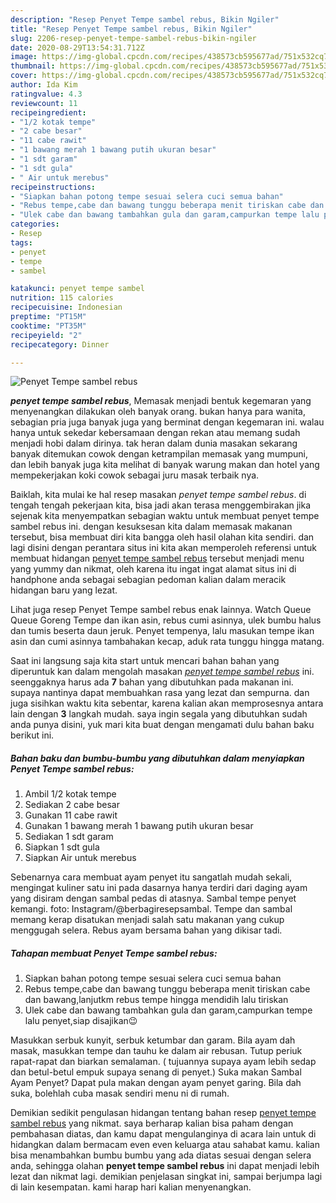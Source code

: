 ```yaml
---
description: "Resep Penyet Tempe sambel rebus, Bikin Ngiler"
title: "Resep Penyet Tempe sambel rebus, Bikin Ngiler"
slug: 2206-resep-penyet-tempe-sambel-rebus-bikin-ngiler
date: 2020-08-29T13:54:31.712Z
image: https://img-global.cpcdn.com/recipes/438573cb595677ad/751x532cq70/penyet-tempe-sambel-rebus-foto-resep-utama.jpg
thumbnail: https://img-global.cpcdn.com/recipes/438573cb595677ad/751x532cq70/penyet-tempe-sambel-rebus-foto-resep-utama.jpg
cover: https://img-global.cpcdn.com/recipes/438573cb595677ad/751x532cq70/penyet-tempe-sambel-rebus-foto-resep-utama.jpg
author: Ida Kim
ratingvalue: 4.3
reviewcount: 11
recipeingredient:
- "1/2 kotak tempe"
- "2 cabe besar"
- "11 cabe rawit"
- "1 bawang merah 1 bawang putih ukuran besar"
- "1 sdt garam"
- "1 sdt gula"
- " Air untuk merebus"
recipeinstructions:
- "Siapkan bahan potong tempe sesuai selera cuci semua bahan"
- "Rebus tempe,cabe dan bawang tunggu beberapa menit tiriskan cabe dan bawang,lanjutkm rebus tempe hingga mendidih lalu tiriskan"
- "Ulek cabe dan bawang tambahkan gula dan garam,campurkan tempe lalu penyet,siap disajikan😉"
categories:
- Resep
tags:
- penyet
- tempe
- sambel

katakunci: penyet tempe sambel 
nutrition: 115 calories
recipecuisine: Indonesian
preptime: "PT15M"
cooktime: "PT35M"
recipeyield: "2"
recipecategory: Dinner

---
```



![Penyet Tempe sambel rebus](https://img-global.cpcdn.com/recipes/438573cb595677ad/751x532cq70/penyet-tempe-sambel-rebus-foto-resep-utama.jpg)

<b><i>penyet tempe sambel rebus</i></b>, Memasak menjadi bentuk kegemaran yang menyenangkan dilakukan oleh banyak orang. bukan hanya para wanita, sebagian pria juga banyak juga yang berminat dengan kegemaran ini. walau hanya untuk sekedar kebersamaan dengan rekan atau memang sudah menjadi hobi dalam dirinya. tak heran dalam dunia masakan sekarang banyak ditemukan cowok dengan ketrampilan memasak yang mumpuni, dan lebih banyak juga kita melihat di banyak warung makan dan hotel yang mempekerjakan koki cowok sebagai juru masak terbaik nya.

Baiklah, kita mulai ke hal resep masakan <i>penyet tempe sambel rebus</i>. di tengah tengah pekerjaan kita, bisa jadi akan terasa menggembirakan jika sejenak kita menyempatkan sebagian waktu untuk membuat penyet tempe sambel rebus ini. dengan kesuksesan kita dalam memasak makanan tersebut, bisa membuat diri kita bangga oleh hasil olahan kita sendiri. dan lagi disini dengan perantara situs ini kita akan memperoleh referensi untuk membuat hidangan <u>penyet tempe sambel rebus</u> tersebut menjadi menu yang yummy dan nikmat, oleh karena itu ingat ingat alamat situs ini di handphone anda sebagai sebagian pedoman kalian dalam meracik hidangan baru yang lezat.

Lihat juga resep Penyet Tempe sambel rebus enak lainnya. Watch Queue Queue Goreng Tempe dan ikan asin, rebus cumi asinnya, ulek bumbu halus dan tumis beserta daun jeruk. Penyet tempenya, lalu masukan tempe ikan asin dan cumi asinnya tambahakan kecap, aduk rata tunggu hingga matang.


Saat ini langsung saja kita start untuk mencari bahan bahan yang diperuntuk kan dalam mengolah masakan <u><i>penyet tempe sambel rebus</i></u> ini. seenggaknya harus ada <b>7</b> bahan yang dibutuhkan pada makanan ini. supaya nantinya dapat membuahkan rasa yang lezat dan sempurna. dan juga sisihkan waktu kita sebentar, karena kalian akan memprosesnya antara lain dengan <b>3</b> langkah mudah. saya ingin segala yang dibutuhkan sudah anda punya disini, yuk mari kita buat dengan mengamati dulu bahan baku berikut ini.

<!--inarticleads1-->

##### Bahan baku dan bumbu-bumbu yang dibutuhkan dalam menyiapkan Penyet Tempe sambel rebus:

1. Ambil 1/2 kotak tempe
1. Sediakan 2 cabe besar
1. Gunakan 11 cabe rawit
1. Gunakan 1 bawang merah 1 bawang putih ukuran besar
1. Sediakan 1 sdt garam
1. Siapkan 1 sdt gula
1. Siapkan  Air untuk merebus


Sebenarnya cara membuat ayam penyet itu sangatlah mudah sekali, mengingat kuliner satu ini pada dasarnya hanya terdiri dari daging ayam yang disiram dengan sambal pedas di atasnya. Sambal tempe penyet kemangi. foto: Instagram/@berbagiresepsambal. Tempe dan sambal memang kerap disatukan menjadi salah satu makanan yang cukup menggugah selera. Rebus ayam bersama bahan yang dikisar tadi. 

<!--inarticleads2-->

##### Tahapan membuat Penyet Tempe sambel rebus:

1. Siapkan bahan potong tempe sesuai selera cuci semua bahan
1. Rebus tempe,cabe dan bawang tunggu beberapa menit tiriskan cabe dan bawang,lanjutkm rebus tempe hingga mendidih lalu tiriskan
1. Ulek cabe dan bawang tambahkan gula dan garam,campurkan tempe lalu penyet,siap disajikan😉


Masukkan serbuk kunyit, serbuk ketumbar dan garam. Bila ayam dah masak, masukkan tempe dan tauhu ke dalam air rebusan. Tutup periuk rapat-rapat dan biarkan semalaman. ( tujuannya supaya ayam lebih sedap dan betul-betul empuk supaya senang di penyet.) Suka makan Sambal Ayam Penyet? Dapat pula makan dengan ayam penyet garing. Bila dah suka, bolehlah cuba masak sendiri menu ni di rumah. 

Demikian sedikit pengulasan hidangan tentang bahan resep <u>penyet tempe sambel rebus</u> yang nikmat. saya berharap kalian bisa paham dengan pembahasan diatas, dan kamu dapat mengulanginya di acara lain untuk di hidangkan dalam bermacam even even keluarga atau sahabat kamu. kalian bisa menambahkan bumbu bumbu yang ada diatas sesuai dengan selera anda, sehingga olahan <b>penyet tempe sambel rebus</b> ini dapat menjadi lebih lezat dan nikmat lagi. demikian penjelasan singkat ini, sampai berjumpa lagi di lain kesempatan. kami harap hari kalian menyenangkan.
